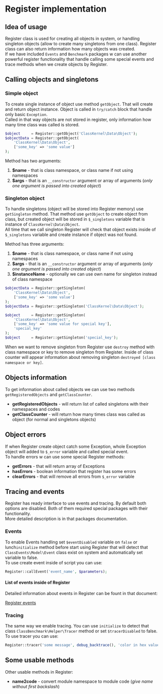 Register implementation
====================

Idea of usage
--------------
Register class is used for creating all objects in system, or handling singleton
objects (allow to create many singletons from one class). Register class can also
return information how many objects was created.  
If we have included `Events` and `Benchmark` packages w can use another powerful
register functionality that handle calling some special events and trace methods
when we create objects by Register.

Calling objects and singletons
--------------

### Simple object
To create single instance of object use method `getObject`. That will create and
return object instance. Object is called in `try/catch` block that handle only
basic `Exception`.  
Called in that way objects are not stored in register, only information how many
time class was called is stored.

```php
$object     = Register::getObject('ClassKernel\Data\Object');
$objectData = Register::getObject(
    'ClassKernel\Data\Object',
    ['some_key' => 'some value']
);
```

Method has two arguments:

1. **$name** - that is class namespace, or class name if not using namespaces
2. **$args** - that is an `__constructor` argument or array of arguments (_only one argument is passed into created object_)

### Singleton object
To handle singletons (object will be stored into Register memory) use `getSingleton`
method. That method use `getObject` to create object from class, but created object
will be stored in `$_singletons` variable that is instance of `ClassKernel\Data\Object`.  
All time that we call singleton Register will check that object exists inside of
`$_singletons` variable and create instance if object was not found.

Method has three arguments:

1. **$name** - that is class namespace, or class name if not using namespaces
2. **$args** - that is an `__constructor` argument or array of arguments (_only one argument is passed into created object_)
3. **$instanceName** - optionally we can use own name for singleton instead of class namespace

```php
$objectData = Register::getSingleton(
    'ClassKernel\Data\Object',
    ['some_key' => 'some value']
);
$objectData = Register::getSingleton('ClassKernel\Data\Object');

$object     = Register::getSingleton(
    'ClassKernel\Data\Object',
    ['some_key' => 'some value for special key'],
    'special_key'
);
$object     = Register::getSingleton('special_key');
```

When we want to remove singleton from Register use `destroy` method with class
namespace or key to remove singleton from Register. Inside of class counter will
appear information about removing singleton `destroyed [class namespace or key]`.

Objects information
--------------
To get information about called objects we can use two methods `getRegisteredObjects`
and `getClassCounter`.  

* **getRegisteredObjects** - will return list of called singletons with their namespaces and codes
* **getClassCounter** - will return how many times class was called as object (for normal and singletons objects)

Object errors
--------------
If when Register create object catch some Exception, whole Exception object will
added to `$_error` variable and called special event.  
To handle errors w can use some special Register methods:

* **getErrors** - that will return array of Exceptions
* **hasErrors** - boolean information that register has some errors
* **clearErrors** - that will remove all errors from `$_error` variable

Tracing and events
--------------
Register has ready interface to use events and tracing. By default both options
are disabled. Both of them required special packages with their functionality.  
More detailed description is in that packages documentation.

### Events
To enable Events handling set `$eventDisabled` variable on `false` or lunch`initialize`
method before start using Register that will detect that `ClassEvents\Model\Event`
class exist on system and automatically set variable to false.  
To use create event inside of script you can use:

```php
Register::callEvent('event_name', $parameters);
```

#### List of events inside of Register
Detailed information about events in Register can be fount in that document:

[Register events](/doc/Events.md#register-events "Register events")

### Tracing
The same way we enable tracing. You can use `initialize` to detect that class
`ClassBenchmark\Helper\Tracer` method or set `$tracerDisabled` to false.  
To use tracer you can use:

```php
Register::tracer('some message', debug_backtrace(), 'color in hex value without hash');
```

Some usable methods
--------------
Other usable methods in Register:

* **name2code** - convert module namespace to module code (_give name without first backslash_)
